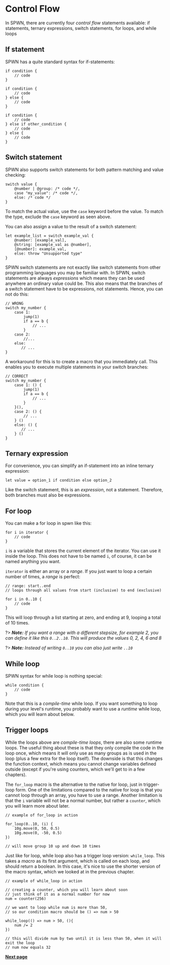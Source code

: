 # Control Flow

In SPWN, there are currently four _control flow_ statements available: if statements, ternary expressions, switch statements, for loops, and while loops

## If statement

SPWN has a quite standard syntax for if-statements:

```spwn
if condition {
    // code
}

if condition {
    // code
} else {
    // code
}

if condition {
    // code
} else if other_condition {
    // code
} else {
    // code
}
```

## Switch statement

SPWN also supports switch statements for both pattern matching and value checking:

```spwn
switch value {
    @number | @group: /* code */,
    case "my_value": /* code */,
    else: /* code */
}
```

To match the actual value, use the `case` keyword before the value. To match the type, exclude the `case` keyword as seen above.

You can also assign a value to the result of a switch statement:

```spwn
let example_list = switch example_val {
    @number: [example_val],
    @string: [example_val as @number],
    [@number]: example_val,
    else: throw "Unsupported type"
}
```

SPWN switch statements are not exactly like switch statements from other programming languages you may be familiar with. In SPWN, switch statements are always _expressions_ which means they can be used anywhere an ordinary value could be. This also means that the branches of a switch statement have to be expressions, not statements. Hence, you can not do this:

```spwn
// WRONG
switch my_number {
    case 1:
        jump(1)
        if a == b {
            // ...
        }
    case 2:
        //...
    else:
       // ...
}
```

A workaround for this is to create a macro that you immediately call. This enables you to execute multiple statements in your switch branches:

```spwn
// CORRECT
switch my_number {
    case 1: () {
        jump(1)
        if a == b {
            // ...
        }
    }(),
    case 2: () {
        // ...
    } ()
    else: () {
       // ...
    } ()
}
```

## Ternary expression

For convenience, you can simplify an if-statement into an inline ternary expression:

```spwn
let value = option_1 if condition else option_2
```

Like the switch statement, this is an _expression_, not a statement. Therefore, both branches must also be expressions.

## For loop

You can make a for loop in spwn like this:

```spwn
for i in iterator {
    // code
}
```

`i` is a variable that stores the current element of the iterator. You can use it inside the loop. This does not have to be named `i`, of course, it can be named anything you want.

`iterator` is either an array or a _range_. If you just want to loop a certain number of times, a _range_ is perfect:

```spwn
// range: start..end
// loops through all values from start (inclusive) to end (exclusive)

for i in 0..10 {
    // code
}
```

This will loop through a list starting at zero, and ending at 9, looping a total of 10 times.

?> _**Note:** If you want a range with a different stepsize, for example 2, you can define it like this `0..2..10`. This will produce the values 0, 2, 4, 6 and 8_

?> _**Note:** Instead of writing `0..10` you can also just write `..10`_

## While loop

SPWN syntax for while loop is nothing special:

```spwn
while condition {
    // code
}
```

Note that this is a _compile-time_ while loop. If you want something to loop during your level's runtime, you probably want to use a _runtime_ while loop, which you will learn about below.

## Trigger loops

While the loops above are _compile-time loops_, there are also some runtime loops. The useful thing about these is that they only compile the code in the loop once, which means it will only use as many groups as is used in the loop (plus a few extra for the loop itself). The downside is that this changes the function context, which means you cannot change variables defined outside (except if you're using counters, which we'll get to in a few chapters).

The `for_loop` macro is the alternative to the native for loop, just in trigger-loop form. One of the limitations compared to the native for loop is that you cannot loop through an array, you have to use a range. Another limitation is that the `i` variable will not be a normal number, but rather a `counter`, which you will learn more about later.

```spwn
// example of for_loop in action

for_loop(0..10, (i) {
    10g.move(0, 50, 0.5)
    10g.move(0, -50, 0.5)
})

// will move group 10 up and down 10 times
```

Just like for loop, while loop also has a trigger loop version: `while_loop`. This takes a _macro_ as its first argument, which is called on each loop, and should return a boolean. In this case, it's nice to use the shorter version of the macro syntax, which we looked at in the previous chapter.

```spwn
// example of while_loop in action

// creating a counter, which you will learn about soon
// just think of it as a normal number for now
num = counter(256)

// we want to loop while num is more than 50,
// so our condition macro should be () => num > 50

while_loop(() => num > 50, (){
    num /= 2
})

// this will divide num by two until it is less than 50, when it will exit the loop
// num now equals 32
```

[**Next page**](triggerlanguage/5counter.md)
